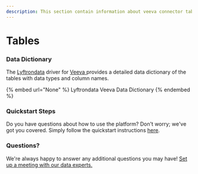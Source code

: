 ```yaml
---
description: This section contain information about veeva connector tables information
---
```


# Tables

### Data Dictionary

The [Lyftrondata](https://www.lyftrondata.com/) driver for [Veeva](None/)[ ](https://www.lyftrondata.com/integration/veeva/)provides a detailed data dictionary of the tables with data types and column names.

{% embed url="None" %}
Lyftrondata Veeva Data Dictionary
{% endembed %}

### Quickstart Steps

Do you have questions about how to use the platform? Don't worry; we've got you covered. Simply follow the quickstart instructions [here](../README.md).

### Questions? <a href="#questions" id="questions"></a>

We're always happy to answer any additional questions you may have! [Set up a meeting with our data experts.](https://www.lyftrondata.com/book-a-meeting/)

